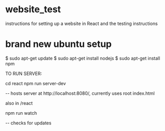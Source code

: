 # website_test
instructions for setting up a website in React and the testing instructions

# brand new ubuntu setup
$ sudo apt-get update
$ sudo apt-get install nodejs
$ sudo apt-get install npm

TO RUN SERVER:

cd react
npm run server-dev

-- hosts server at http://localhost:8080/, currently uses root index.html

also in /react

npm run watch

-- checks for updates
